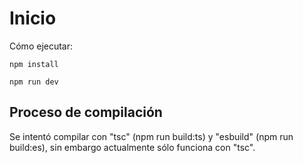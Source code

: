 # Inicio

Cómo ejecutar:

```
npm install

npm run dev
```

## Proceso de compilación

Se intentó compilar con "tsc" (npm run build:ts) y "esbuild" (npm run build:es), sin embargo actualmente sólo funciona con "tsc".
